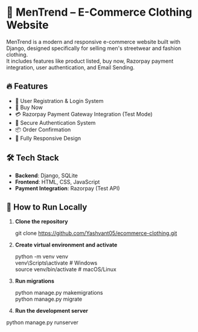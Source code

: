 # 🛒 MenTrend – E-Commerce Clothing Website

MenTrend is a modern and responsive e-commerce website built with Django, designed specifically for selling men's streetwear and fashion clothing.<br>
It includes features like product listed, buy now, Razorpay payment integration, user authentication, and Email Sending.


## 🔥 Features

- 🧍 User Registration & Login System   
- 🛒 Buy Now  
- 💳 Razorpay Payment Gateway Integration (Test Mode)  
- 🔐 Secure Authentication System  
- 📦 Order Confirmation   
- 📱 Fully Responsive Design  


## 🛠 Tech Stack

- **Backend**: Django, SQLite  
- **Frontend**: HTML, CSS, JavaScript  
- **Payment Integration**: Razorpay (Test API)  


## 🚀 How to Run Locally

1. **Clone the repository**

    git clone https://github.com/Yashvant05/ecommerce-clothing.git

2. **Create virtual environment and activate**

    python -m venv venv<br>
    venv\Scripts\activate       # Windows<br>
    source venv/bin/activate   # macOS/Linux

3. **Run migrations**

    python manage.py makemigrations<br>
    python manage.py migrate

4. **Run the development server**

python manage.py runserver
   
